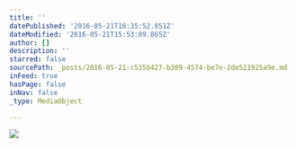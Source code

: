 ```yaml
---
title: ''
datePublished: '2016-05-21T16:35:52.851Z'
dateModified: '2016-05-21T15:53:09.865Z'
author: []
description: ''
starred: false
sourcePath: _posts/2016-05-21-c535b427-b309-4574-be7e-2de521925a9e.md
inFeed: true
hasPage: false
inNav: false
_type: MediaObject

---
```

![](https://the-grid-user-content.s3-us-west-2.amazonaws.com/d2ab2bb6-65c8-4ef4-a72a-3e8563404f26.jpg)